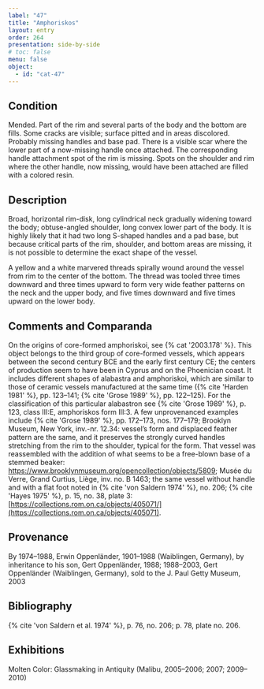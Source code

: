 ```yaml
---
label: "47"
title: "Amphoriskos"
layout: entry
order: 264
presentation: side-by-side
# toc: false
menu: false
object:
  - id: "cat-47"
---
```


## Condition

Mended. Part of the rim and several parts of the body and the bottom are fills. Some cracks are visible; surface pitted and in areas discolored. Probably missing handles and base pad. There is a visible scar where the lower part of a now-missing handle once attached. The corresponding handle attachment spot of the rim is missing. Spots on the shoulder and rim where the other handle, now missing, would have been attached are filled with a colored resin.

## Description

Broad, horizontal rim-disk, long cylindrical neck gradually widening toward the body; obtuse-angled shoulder, long convex lower part of the body. It is highly likely that it had two long S-shaped handles and a pad base, but because critical parts of the rim, shoulder, and bottom areas are missing, it is not possible to determine the exact shape of the vessel.

A yellow and a white marvered threads spirally wound around the vessel from rim to the center of the bottom. The thread was tooled three times downward and three times upward to form very wide feather patterns on the neck and the upper body, and five times downward and five times upward on the lower body.

## Comments and Comparanda

On the origins of core-formed amphoriskoi, see {% cat '2003.178' %}. This object belongs to the third group of core-formed vessels, which appears between the second century BCE and the early first century CE; the centers of production seem to have been in Cyprus and on the Phoenician coast. It includes different shapes of alabastra and amphoriskoi, which are similar to those of ceramic vessels manufactured at the same time ({% cite 'Harden 1981' %}, pp. 123–141; {% cite 'Grose 1989' %}, pp. 122–125). For the classification of this particular alabastron see {% cite 'Grose 1989' %}, p. 123, class III:E, amphoriskos form III:3. A few unprovenanced examples include {% cite 'Grose 1989' %}, pp. 172–173, nos. 177–179; Brooklyn Museum, New York, inv.-nr. 12.34: vessel’s form and displaced feather pattern are the same, and it preserves the strongly curved handles stretching from the rim to the shoulder, typical for the form. That vessel was reassembled with the addition of what seems to be a free-blown base of a stemmed beaker: <https://www.brooklynmuseum.org/opencollection/objects/5809>; Musée du Verre, Grand Curtius, Liège, inv. no. B 1463; the same vessel without handle and with a flat foot noted in {% cite 'von Saldern 1974' %}, no. 206; {% cite 'Hayes 1975' %}, p. 15, no. 38, plate 3: [https://collections.rom.on.ca/objects/405071/](https://collections.rom.on.ca/objects/405071).

## Provenance

By 1974–1988, Erwin Oppenländer, 1901–1988 (Waiblingen, Germany), by inheritance to his son, Gert Oppenländer, 1988; 1988–2003, Gert Oppenländer (Waiblingen, Germany), sold to the J. Paul Getty Museum, 2003

## Bibliography

{% cite 'von Saldern et al. 1974' %}, p. 76, no. 206; p. 78, plate no. 206.

## Exhibitions

Molten Color: Glassmaking in Antiquity (Malibu, 2005–2006; 2007; 2009–2010)